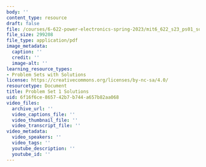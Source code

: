 ```yaml
---
body: ''
content_type: resource
draft: false
file: /courses/6-622-power-electronics-spring-2023/mit6_622_s23_ps01_sol.pdf
file_size: 299208
file_type: application/pdf
image_metadata:
  caption: ''
  credit: ''
  image-alt: ''
learning_resource_types:
- Problem Sets with Solutions
license: https://creativecommons.org/licenses/by-nc-sa/4.0/
resourcetype: Document
title: Problem Set 1 Solutions
uid: 6f16f6ce-8657-42b7-b744-a657b82aa068
video_files:
  archive_url: ''
  video_captions_file: ''
  video_thumbnail_file: ''
  video_transcript_file: ''
video_metadata:
  video_speakers: ''
  video_tags: ''
  youtube_description: ''
  youtube_id: ''
---
```

